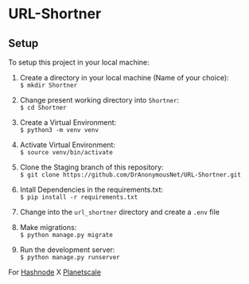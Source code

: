 # URL-Shortner


 ## Setup
 
 
 To setup this project in your local machine:
 
  1. Create a directory in your local machine (Name of your choice):  <br> ```$ mkdir Shortner```

  2. Change present working directory into `Shortner`: <br> ```$ cd Shortner```

  3. Create a Virtual Environment: <br> ```$ python3 -m venv venv```

  4. Activate Virtual Environment: <br> ```$ source venv/bin/activate```

  5. Clone the Staging branch of this repository: <br> ```$ git clone https://github.com/DrAnonymousNet/URL-Shortner.git```

  6. Intall Dependencies in the requirements.txt: <br> ```$ pip install -r requirements.txt``` <br> 

  7. Change into the `url_shortner` directory and create a `.env` file

  
  11. Make migrations: <br> ```$ python manage.py migrate```
  12. Run the development server: <br> ```$ python manage.py runserver```


For [Hashnode](https://hashnode.com) X [Planetscale](https://planetscale.com)
  
  
  





